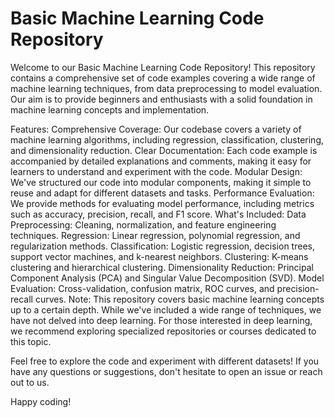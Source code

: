 # Basic Machine Learning Code Repository
Welcome to our Basic Machine Learning Code Repository! This repository contains a comprehensive set of code examples covering a wide range of machine learning techniques, from data preprocessing to model evaluation. Our aim is to provide beginners and enthusiasts with a solid foundation in machine learning concepts and implementation.

Features:
Comprehensive Coverage: Our codebase covers a variety of machine learning algorithms, including regression, classification, clustering, and dimensionality reduction.
Clear Documentation: Each code example is accompanied by detailed explanations and comments, making it easy for learners to understand and experiment with the code.
Modular Design: We've structured our code into modular components, making it simple to reuse and adapt for different datasets and tasks.
Performance Evaluation: We provide methods for evaluating model performance, including metrics such as accuracy, precision, recall, and F1 score.
What's Included:
Data Preprocessing: Cleaning, normalization, and feature engineering techniques.
Regression: Linear regression, polynomial regression, and regularization methods.
Classification: Logistic regression, decision trees, support vector machines, and k-nearest neighbors.
Clustering: K-means clustering and hierarchical clustering.
Dimensionality Reduction: Principal Component Analysis (PCA) and Singular Value Decomposition (SVD).
Model Evaluation: Cross-validation, confusion matrix, ROC curves, and precision-recall curves.
Note:
This repository covers basic machine learning concepts up to a certain depth. While we've included a wide range of techniques, we have not delved into deep learning. For those interested in deep learning, we recommend exploring specialized repositories or courses dedicated to this topic.

Feel free to explore the code and experiment with different datasets! If you have any questions or suggestions, don't hesitate to open an issue or reach out to us.

Happy coding!
